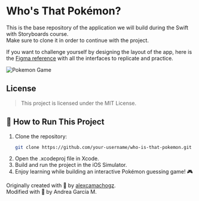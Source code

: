# Who's That Pokémon?

This is the base repository of the application we will build during the Swift with Storyboards course.  
Make sure to clone it in order to continue with the project.

If you want to challenge yourself by designing the layout of the app, here is the [Figma reference](https://www.figma.com/file/GvarU7mYsWZ7VjJH07wDpO/Who-is-that-pokemon?node-id=0%3A1) with all the interfaces to replicate and practice.

![Pokemon Game](https://i.imgur.com/Rdll2KU.png)

## License
> This project is licensed under the MIT License.

## 🔧 How to Run This Project

1. Clone the repository:
   ```bash
   git clone https://github.com/your-username/who-is-that-pokemon.git
   ```
2. Open the .xcodeproj file in Xcode.
3. Build and run the project in the iOS Simulator.
4. Enjoy learning while building an interactive Pokémon guessing game! 🎮

Originally created with 💚 by [alexcamachogz](https://twitter.com/alexcamachogz).  
Modified with 💜 by Andrea García M.
